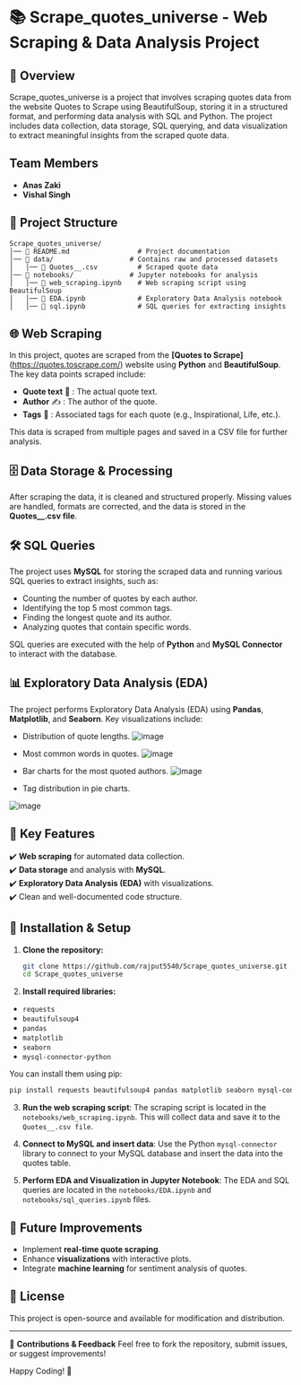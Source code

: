 # 📚 Scrape_quotes_universe - Web Scraping & Data Analysis Project

## 📝 Overview
Scrape_quotes_universe is a project that involves scraping quotes data from the website Quotes to Scrape using BeautifulSoup, storing it in a structured format, and performing data analysis with SQL and Python. The project includes data collection, data storage, SQL querying, and data visualization to extract meaningful insights from the scraped quote data.

## **Team Members**
- **Anas Zaki**
- **Vishal Singh**

## 📂 Project Structure
```
Scrape_quotes_universe/
│── 📄 README.md                 # Project documentation
│── 📂 data/                   # Contains raw and processed datasets
│   │── 📄 Quotes__.csv          # Scraped quote data
│── 📂 notebooks/              # Jupyter notebooks for analysis
│   │── 📄 web_scraping.ipynb    # Web scraping script using BeautifulSoup
│   │── 📄 EDA.ipynb             # Exploratory Data Analysis notebook
│   │── 📄 sql.ipynb             # SQL queries for extracting insights
```

## 🌐 Web Scraping
In this project, quotes are scraped from the **[Quotes to Scrape]**(https://quotes.toscrape.com/) website using **Python** and **BeautifulSoup**. The key data points scraped include:

- **Quote text** 💬 : The actual quote text.
- **Author** ✍️ : The author of the quote.
- **Tags** 🔖 : Associated tags for each quote (e.g., Inspirational, Life, etc.).


This data is scraped from multiple pages and saved in a CSV file for further analysis.

## 🗄️ Data Storage & Processing
After scraping the data, it is cleaned and structured properly. Missing values are handled, formats are corrected, and the data is stored in the **Quotes__.csv file**.

## 🛠️ SQL Queries
The project uses **MySQL** for storing the scraped data and running various SQL queries to extract insights, such as:

- Counting the number of quotes by each author.
- Identifying the top 5 most common tags.
- Finding the longest quote and its author.
- Analyzing quotes that contain specific words.

SQL queries are executed with the help of **Python** and **MySQL Connector** to interact with the database.


## 📊 Exploratory Data Analysis (EDA)
The project performs Exploratory Data Analysis (EDA) using **Pandas**, **Matplotlib**, and **Seaborn**. Key visualizations include:

- Distribution of quote lengths.
![image](https://github.com/user-attachments/assets/9e3061f6-f740-4a3a-ace7-0b8fc3bea793)

- Most common words in quotes.
![image](https://github.com/user-attachments/assets/e7b3eedc-3546-4025-973a-93a5ccf0401c)

- Bar charts for the most quoted authors.
![image](https://github.com/user-attachments/assets/dab4945e-3b4e-4f31-9e66-a6ec8a7d7426)

- Tag distribution in pie charts.

![image](https://github.com/user-attachments/assets/dea4c5cb-d430-463e-a4aa-5e98bc1e32ed)


## 📌 Key Features
✔️ **Web scraping** for automated data collection.  
✔️ **Data storage** and analysis with **MySQL**.  
✔️ **Exploratory Data Analysis (EDA)** with visualizations.  
✔️ Clean and well-documented code structure.

## 🔧 Installation & Setup
1. **Clone the repository:**
   ```bash
   git clone https://github.com/rajput5540/Scrape_quotes_universe.git
   cd Scrape_quotes_universe
   ```
2. **Install required libraries:**
- `requests`
- `beautifulsoup4`
- `pandas`
- `matplotlib`
- `seaborn`
- `mysql-connector-python`
  
You can install them using pip:
   ```bash
  pip install requests beautifulsoup4 pandas matplotlib seaborn mysql-connector-python
   ```
3. **Run the web scraping script**: The scraping script is located in the `notebooks/web_scraping.ipynb`. This will collect data and save it to the `Quotes__.csv file`.
   
5. **Connect to MySQL and insert data**: Use the Python `mysql-connector` library to connect to your MySQL database and insert the data into the quotes table.
   
7. **Perform EDA and Visualization in Jupyter Notebook**: The EDA and SQL queries are located in the `notebooks/EDA.ipynb` and `notebooks/sql_queries.ipynb` files.

## 🚀 Future Improvements
- Implement **real-time quote scraping**.
- Enhance **visualizations** with interactive plots.
- Integrate **machine learning** for sentiment analysis of quotes.

## 📜 License
This project is open-source and available for modification and distribution.

---

📩 **Contributions & Feedback**
Feel free to fork the repository, submit issues, or suggest improvements!


Happy Coding! 🚀
